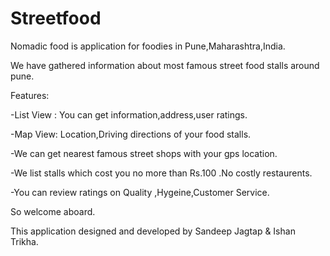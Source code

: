 Streetfood
==========
Nomadic food is application for foodies in Pune,Maharashtra,India.

We have gathered information about most famous street food stalls around pune.

Features:

-List View : You can get information,address,user ratings.

-Map View:  Location,Driving directions of your food stalls.

-We can get  nearest famous street shops with your gps location.

-We list stalls which cost you no more than Rs.100 .No costly restaurents.

-You can review ratings on Quality ,Hygeine,Customer Service.


So welcome aboard.

This application designed and developed by Sandeep Jagtap & Ishan Trikha.
